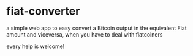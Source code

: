 # fiat-converter
a simple web app to easy convert a Bitcoin output in the equivalent Fiat amount and viceversa, when you have to deal with fiatcoiners

every help is welcome!
